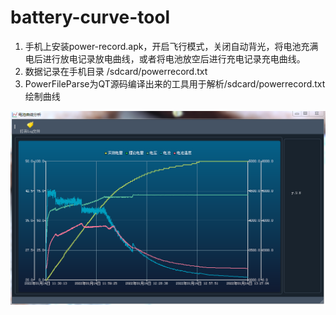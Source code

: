 # battery-curve-tool

1. 手机上安装power-record.apk，开启飞行模式，关闭自动背光，将电池充满电后进行放电记录放电曲线，或者将电池放空后进行充电记录充电曲线。
2. 数据记录在手机目录 /sdcard/powerrecord.txt
3. PowerFileParse为QT源码编译出来的工具用于解析/sdcard/powerrecord.txt绘制曲线

![Image text](https://github.com/wn541200/battery-curve-tool/blob/main/demo-img/%E5%85%85%E7%94%B5%E6%9B%B2%E7%BA%BF.PNG)

